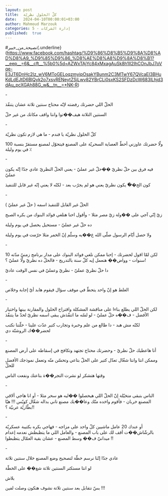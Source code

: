 ```yaml
---
layout: post
title:  كلّ الحلول نظريّة
date:   2024-04-10T00:00:01+03:00
author: Mahmoud Marzouk
categories: 5 - إدارة الشركات
published:  true
---
```

\#نصيحة_من_خبير{.underline}(https://www.facebook.com/hashtag/%D9%86%D8%B5%D9%8A%D8%AD%D8%A9_%D9%85%D9%86_%D8%AE%D8%A8%D9%8A%D8%B1?__eep__=6&__cft__%5b0%5d=AZWxTAjYc84xMxagAuSk8h1lI2IhCOnJbJ7oVqe-E3JT6DnHc2Iz_wV6MToGELoqzmyipOsakYBunm2C3MTwY67QVcaEl3BHuKdLdEJtD6BlQyk2o7xsvRENeytZSjLwv82YBrCLi0sxKS2SFDzDcW683lLhjd3dAu_pcXGAh88G_w&__tn__=*NK-R)

\-

الحلّ اللي حضرتك رفضته لإنّه محتاج سنتين تلاتة عشان يتنفّذ

السنتين التلاتة هيف��توا وانتا واقف مكانك من غير حلّ

\-

كلّ الحلول نظريّة يا فندم - ما هي لازم تكون نظريّة

ولّا حضرتك عاوزني أحطّ العصاية السحريّة على المصنع فيتحوّل لمصنع مستقرّ
بنسبة 100 ٪ في يوم وليلة

\-

فيه فرق بين حلّ نظريّ ��حلّ غير عمليّ - يعني الحلّ النظريّ عادي جدّا إنّه يكون
عمليّ

كون الح��ّ يكون نظريّ يعني هو لم يجرّب بعد - لكنّه لا يعني إنّه غير قابل
للتنفيذ

\-

الحلّ غير القابل للتنفيذ اسمه ( حلّ غير عمليّ )

زيّ إنّي آجي على ��ولة زيّ مصر مثلا - وأقول احنا هنلغي فوائد البنوك من بكره
الصبح

ده حلّ غير عمليّ - مستحيل يحصل في يوم وليلة

ولا حصل أيّام الرسول صلّى الله ع��يه وسلّم إنّ الخمر مثلا حرّمت في يوم
وليلة

\-

لكن لمّا اقول لحضرتك - إحنا ممكن نلغي فوائد البنوك على مدار برنامج زمنيّ
مدّته 10 سنوات - وواض�� هنعمل إيه كلّ سنة بالتدريج - فالحلّ ده نظريّ ولّا عمليّ
؟!

دا حلّ نظريّ عمليّ - نظريّ وعمليّ في نفس الوقت عاديّ

\-

الغلط هو إنّ واحد يتحطّ في موقف سؤال فيقوم هابد أيّ إجابة
وخلاص

\-

لكن الحلّ اللي يطلع بناءا على مناقشة المشكلة واقتراح الحلول والمقارنة
بينها واختيار الأفضل - ف��ه حلّ عمليّ - لو لسّه ما اتنفّذش يبقى اسمه نظريّ لحدّ
ما يتنفّذ

لكنّه مش هبد - دا طالع من علم وخبرة وتجارب كتير عدّت علينا - خلّتنا نكتب
لحضر��ك الروشتّة دي

\-

أنا هاعطيك حلّ نظريّ - وحضرتك محتاج تجتهد وتكافح في إسقاطه على أرض
المصنع

وممكن انتا وانتا شغّال تعدّل كتير على الحلّ بتاعي وتحسّن منّه وتعمل نموذجك
الأفضل للحلّ

وقتها هتشكر لو نشرت التجر��ة بتاعتك ونفعت الناس

\-

الناس بتبقى متخيّلة إنّ الحلّ اللي هيحصلوا ��ليه هو سحر مثلا - أو انا هاجي
ألاقي المصنع خربان - فأقوم واخده منّك وعا��يك مصنع تاني بداله شغّال كويّس
!!! هيّا بطّاريّة عربيّة ؟!!

\-

أو عندك 20 عامل ماشيين كلّ واحد على مزاجه - فهاجي بكره بكتيبة عسكريّة
بالرشّاش��ت أقف لك على باب المصنع - والعامل اللي ما يتظبطش نعدمه إعدام
ميدانيّ ف�� وسط المصنع - عشان بقية العمّال يتظبطوا !!

\-

عادي جدّا إنّنا نرسم خطّة لتصحيح وضع المصنع خلال سنتين تلاتة

لو انتا مستكتر السنتين تلاتة شغ�� على الخطّة

بلاش

بسّ نتقابل بعد سنتين تلاتة نشوف هتكون وصلت لفين !!!
